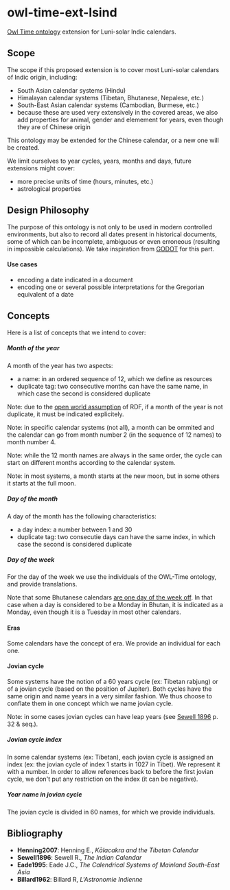 # owl-time-ext-lsind

[Owl Time ontology](https://www.w3.org/TR/owl-time/) extension for Luni-solar Indic calendars.

## Scope

The scope if this proposed extension is to cover most Luni-solar calendars of Indic origin, including:
- South Asian calendar systems (Hindu)
- Himalayan calendar systems (Tibetan, Bhutanese, Nepalese, etc.)
- South-East Asian calendar systems (Cambodian, Burmese, etc.)
- because these are used very extensively in the covered areas, we also add properties for animal, gender and elemement for years, even though they are of Chinese origin

This ontology may be extended for the Chinese calendar, or a new one will be created.

We limit ourselves to year cycles, years, months and days, future extensions might cover:
- more precise units of time (hours, minutes, etc.)
- astrological properties

## Design Philosophy

The purpose of this ontology is not only to be used in modern controlled environments, but also to record all dates present in historical documents, some of which can be incomplete, ambiguous or even erroneous (resulting in impossible calculations). We take inspiration from [GODOT](https://godot.date) for this part.

#### Use cases

- encoding a date indicated in a document
- encoding one or several possible interpretations for the Gregorian equivalent of a date 

## Concepts

Here is a list of concepts that we intend to cover:

##### Month of the year

A month of the year has two aspects:
- a name: in an ordered sequence of 12, which we define as resources
- duplicate tag: two consecutive months can have the same name, in which case the second is considered duplicate

Note: due to the [open world assumption](https://en.wikipedia.org/wiki/Open-world_assumption) of RDF, if a month of the year is not duplicate, it must be indicated explicitely.

Note: in specific calendar systems (not all), a month can be ommited and the calendar can go from month number 2 (in the sequence of 12 names) to month number 4.

Note: while the 12 month names are always in the same order, the cycle can start on different months according to the calendar system.

Note: in most systems, a month starts at the new moon, but in some others it starts at the full moon.

##### Day of the month

A day of the month has the following characteristics:
- a day index: a number between 1 and 30
- duplicate tag: two consecutie days can have the same index, in which case the second is considered duplicate

##### Day of the week

For the day of the week we use the individuals of the OWL-Time ontology, and provide translations.

Note that some Bhutanese calendars [are one day of the week off](http://kalacakra.org/calendar/bhut_art.htm). In that case when a day is considered to be a Monday in Bhutan, it is indicated as a Monday, even though it is a Tuesday in most other calendars.

#### Eras

Some calendars have the concept of era. We provide an individual for each one.

#### Jovian cycle

Some systems have the notion of a 60 years cycle (ex: Tibetan rabjung) or of a jovian cycle (based on the position of Jupiter). Both cycles have the same origin and name years in a very similar fashion. We thus choose to conflate them in one concept which we name jovian cycle.

Note: in some cases jovian cycles can have leap years (see [Sewell 1896](https://archive.org/details/indiancalendarwi00seweuoft) p. 32 & seq.).

##### Jovian cycle index

In some calendar systems (ex: Tibetan), each jovian cycle is assigned an index (ex: the jovian cycle of index 1 starts in 1027 in Tibet). We represent it with a number. In order to allow references back to before the first jovian cycle, we don't put any restriction on the index (it can be negative).

##### Year name in jovian cycle

The jovian cycle is divided in 60 names, for which we provide individuals.

## Bibliography

- **Henning2007**: Henning E., *Kālacakra and the Tibetan Calendar*
- **Sewell1896**: Sewell R., *The Indian Calendar*
- **Eade1995**: Eade J.C., *The Calendrical Systems of Mainland South-East Asia*
- **Billard1962**: Billard R, *L'Astronomie Indienne*